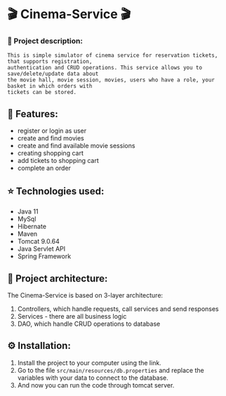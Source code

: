 # 🎬 Cinema-Service 🎬

### 🌌 Project description:
```
This is simple simulator of cinema service for reservation tickets, that supports registration, 
authentication and CRUD operations. This service allows you to save/delete/update data about 
the movie hall, movie session, movies, users who have a role, your basket in which orders with 
tickets can be stored.
```

## 🎯 Features:
* register or login as user
* create and find movies
* create and find available movie sessions
* creating shopping cart
* add tickets to shopping cart
* complete an order

## ⭐ Technologies used:
* Java 11
* MySql
* Hibernate
* Maven
* Tomcat 9.0.64
* Java Servlet API
* Spring Framework

## 📜 Project architecture:
The Cinema-Service is based on 3-layer architecture:
1. Controllers, which handle requests, call services and send responses
2. Services - there are all business logic
3. DAO, which handle CRUD operations to database

## ⚙️ Installation:
1. Install the project to your computer using the link.
2. Go to the file `src/main/resources/db.properties` and replace the variables with your data to connect to the database.
3. And now you can run the code through tomcat server.
